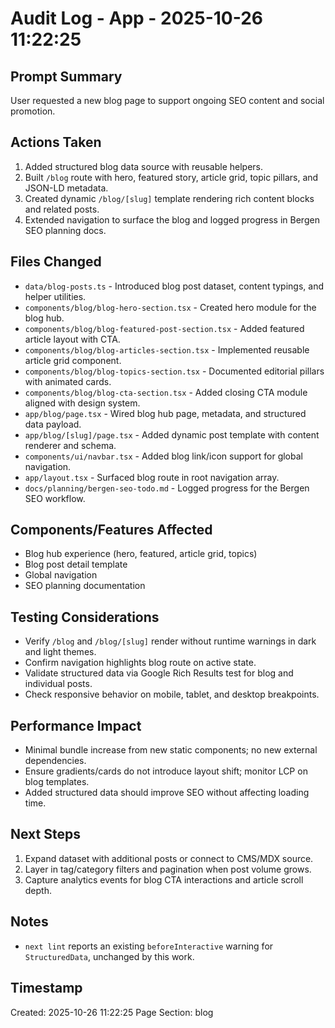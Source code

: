 # Audit Log - App - 2025-10-26 11:22:25

## Prompt Summary

User requested a new blog page to support ongoing SEO content and social promotion.

## Actions Taken

1. Added structured blog data source with reusable helpers.
2. Built `/blog` route with hero, featured story, article grid, topic pillars, and JSON-LD metadata.
3. Created dynamic `/blog/[slug]` template rendering rich content blocks and related posts.
4. Extended navigation to surface the blog and logged progress in Bergen SEO planning docs.

## Files Changed

- `data/blog-posts.ts` - Introduced blog post dataset, content typings, and helper utilities.
- `components/blog/blog-hero-section.tsx` - Created hero module for the blog hub.
- `components/blog/blog-featured-post-section.tsx` - Added featured article layout with CTA.
- `components/blog/blog-articles-section.tsx` - Implemented reusable article grid component.
- `components/blog/blog-topics-section.tsx` - Documented editorial pillars with animated cards.
- `components/blog/blog-cta-section.tsx` - Added closing CTA module aligned with design system.
- `app/blog/page.tsx` - Wired blog hub page, metadata, and structured data payload.
- `app/blog/[slug]/page.tsx` - Added dynamic post template with content renderer and schema.
- `components/ui/navbar.tsx` - Added blog link/icon support for global navigation.
- `app/layout.tsx` - Surfaced blog route in root navigation array.
- `docs/planning/bergen-seo-todo.md` - Logged progress for the Bergen SEO workflow.

## Components/Features Affected

- Blog hub experience (hero, featured, article grid, topics)
- Blog post detail template
- Global navigation
- SEO planning documentation

## Testing Considerations

- Verify `/blog` and `/blog/[slug]` render without runtime warnings in dark and light themes.
- Confirm navigation highlights blog route on active state.
- Validate structured data via Google Rich Results test for blog and individual posts.
- Check responsive behavior on mobile, tablet, and desktop breakpoints.

## Performance Impact

- Minimal bundle increase from new static components; no new external dependencies.
- Ensure gradients/cards do not introduce layout shift; monitor LCP on blog templates.
- Added structured data should improve SEO without affecting loading time.

## Next Steps

1. Expand dataset with additional posts or connect to CMS/MDX source.
2. Layer in tag/category filters and pagination when post volume grows.
3. Capture analytics events for blog CTA interactions and article scroll depth.

## Notes

- `next lint` reports an existing `beforeInteractive` warning for `StructuredData`, unchanged by this work.

## Timestamp

Created: 2025-10-26 11:22:25
Page Section: blog
